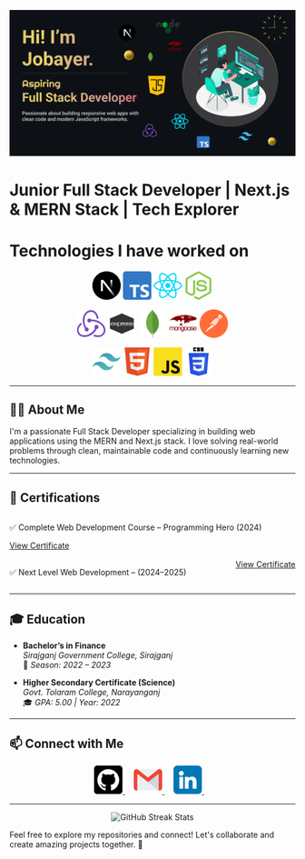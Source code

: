 <!-- Banner Image -->

![Make your README](https://github.com/ahmed-jobayer/ahmed-jobayer/blob/main/images/Make%20your%20README.png)

# Junior Full Stack Developer | Next.js & MERN Stack | Tech Explorer

# Technologies I have worked on

<p align="center">
  <img src="https://github.com/ahmed-jobayer/ahmed-jobayer/blob/main/images/nextjs-icon.svg" alt="Next.js" width="50" height="50"/>
  <img src="https://github.com/ahmed-jobayer/ahmed-jobayer/blob/main/images/typescriptlang-icon.svg" alt="Typescript" width="50" height="50"/>
  <img src="https://github.com/ahmed-jobayer/ahmed-jobayer/blob/main/images/reactjs-icon.svg" alt="React" width="50" height="50"/>
  <img src="https://github.com/ahmed-jobayer/ahmed-jobayer/blob/main/images/nodejs-icon.svg" alt="Node" width="50" height="50"/>
</p>

<p align="center">
  <img src="https://github.com/ahmed-jobayer/ahmed-jobayer/blob/main/images/js_redux-icon.svg" alt="Redux" width="50" height="50"/>
  <img src="https://github.com/ahmed-jobayer/ahmed-jobayer/blob/main/images/expressjs-icon.svg.png" alt="Express" width="50" height="50"/>
  <img src="https://github.com/ahmed-jobayer/ahmed-jobayer/blob/main/images/mongodb-icon.svg" alt="MongoDB" width="50" height="50"/>
  <img src="https://github.com/ahmed-jobayer/ahmed-jobayer/blob/main/images/mongoose.svg" alt="Mongoose" width="50" height="50"/>
  <img src="https://github.com/ahmed-jobayer/ahmed-jobayer/blob/main/images/getpostman-icon.svg" alt="Postman" width="50" height="50"/>
</p>

<p align="center">
  <img src="https://github.com/ahmed-jobayer/ahmed-jobayer/blob/main/images/tailwindcss-icon.svg" alt="Tailwind CSS" width="50" height="50"/>
  <img src="https://github.com/ahmed-jobayer/ahmed-jobayer/blob/main/images/w3_html5-icon.svg" alt="HTML" width="50" height="50"/>
  <img src="https://github.com/ahmed-jobayer/ahmed-jobayer/blob/main/images/javascript-icon.svg" alt="JavaScript" width="50" height="50"/>
  <img src="https://github.com/ahmed-jobayer/ahmed-jobayer/blob/main/images/w3_css-official.svg" alt="CSS" width="50" height="50"/>
</p>

---

## 👨‍💻 About Me

I'm a passionate Full Stack Developer specializing in building web applications using the MERN and Next.js stack. I love solving real-world problems through clean, maintainable code and continuously learning new technologies.

---

## 📜 Certifications

<div style="display: flex; justify-content: space-between; flex-wrap: wrap;  margin-bottom: 1rem">
  <p>✅ Complete Web Development Course – Programming Hero (2024)</p>
  <a href="https://drive.google.com/file/d/1d1eEB6kHdadp1e52J6eb-SZBlGJq2ArN/view?usp=sharing" target="_blank">
    View Certificate
  </a>
</div>
<div style="display: flex; justify-content: space-between; flex-wrap: wrap; ">
  <p>✅ Next Level Web Development – (2024–2025)</p>
  <a href="https://drive.google.com/file/d/1f63T2DFifAQiZGAfHBJMwBvlB14Ytd78/view?usp=sharing" target="_blank">
    View Certificate
  </a>
</div>


---

## 🎓 **Education**

- **Bachelor’s in Finance**  
  _Sirajganj Government College, Sirajganj_  
  📅 _Season: 2022 – 2023_

- **Higher Secondary Certificate (Science)**  
  _Govt. Tolaram College, Narayanganj_  
  🎓 _GPA: 5.00 | Year: 2022_

---

## 📫 **Connect with Me**

<p align="center">
  <a href="https://github.com/ahmed-jobayer" target="_blank">
    <img src="https://github.com/ahmed-jobayer/ahmed-jobayer/blob/main/images/github.png" alt="GitHub" width="50" height="50" />
  </a>&nbsp;&nbsp;&nbsp;
  <a href="mailto:jobayerahm7@gmail.com" target="_blank">
    <img src="https://github.com/ahmed-jobayer/ahmed-jobayer/blob/main/images/email.png" alt="Email" width="50" height="50"/>
  </a>&nbsp;&nbsp;&nbsp;
  <a href="https://www.linkedin.com/in/jobayerahmmed7/" target="_blank">
    <img src="https://github.com/ahmed-jobayer/ahmed-jobayer/blob/main/images/linkedin.png" alt="LinkedIn" width="50" height="50"/>
  </a>&nbsp;&nbsp;&nbsp;
</p>

<!-- - **GitHub**: [github.com/ahmed-jobayer](https://github.com/ahmed-jobayer)
- **Email**: jobayerahm7@gmail.com
- **LinkedIn**: [https://www.linkedin.com/in/ahmed-jobayer/](https://www.linkedin.com/in/ahmed-jobayer) -->

---

<p align="center">
  <img src="https://github-readme-streak-stats.herokuapp.com?user=ahmed-jobayer&theme=dark&hide_border=true" alt="GitHub Streak Stats">
</p>

Feel free to explore my repositories and connect! Let's collaborate and create amazing projects together. 🚀

<!-- ## 🌟 **Projects**
### **1. [Gadget Galaxy](#)**
An e-commerce website for selling gadgets. Features include:
- Interactive UI with React and Tailwind CSS
- Backend API with Express.js and MongoDB
- User authentication and payment gateway integration

<!-- ### **2. [Portfolio Website](#)**
A personal portfolio showcasing my projects, skills, and experiences.   -->

<!--
**ahmed-jobayer/ahmed-jobayer** is a ✨ _special_ ✨ repository because its `README.md` (this file) appears on your GitHub profile.

Here are some ideas to get you started:

- 🔭 I’m currently working on ...
- 🌱 I’m currently learning ...
- 👯 I’m looking to collaborate on ...
- 🤔 I’m looking for help with ...
- 💬 Ask me about ...
- 📫 How to reach me: ...
- 😄 Pronouns: ...
- ⚡ Fun fact: ...
  -->
